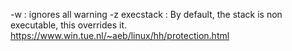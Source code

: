 -w : ignores all warning
-z execstack :  By default, the stack is non executable, this overrides it. https://www.win.tue.nl/~aeb/linux/hh/protection.html
